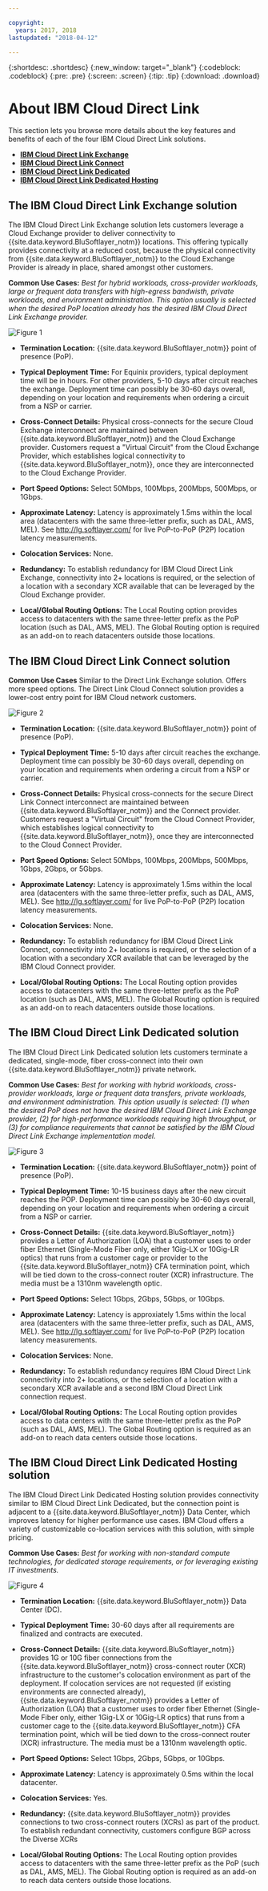 ```yaml
---

copyright:
  years: 2017, 2018
lastupdated: "2018-04-12"

---
```


{:shortdesc: .shortdesc}
{:new_window: target="_blank"}
{:codeblock: .codeblock}
{:pre: .pre}
{:screen: .screen}
{:tip: .tip}
{:download: .download}

# About IBM Cloud Direct Link

This section lets you browse more details about the key features and benefits of each of the four IBM Cloud Direct Link solutions.
  * [**IBM Cloud Direct Link Exchange**](#the-ibm-cloud-direct-link-exchange-solution)
  * [**IBM Cloud Direct Link Connect**](#the-ibm-cloud-direct-link-connect-solution)
  * [**IBM Cloud Direct Link Dedicated**](#the-ibm-cloud-direct-link-dedicated-solution)
  * [**IBM Cloud Direct Link Dedicated Hosting**](#the-ibm-cloud-direct-link-dedicated-hosting-solution)

## The IBM Cloud Direct Link Exchange solution

The IBM Cloud Direct Link Exchange solution lets customers leverage a Cloud Exchange provider to deliver connectivity to {{site.data.keyword.BluSoftlayer_notm}} locations. This offering typically provides connectivity at a reduced cost, because the physical connectivity from {{site.data.keyword.BluSoftlayer_notm}} to the Cloud Exchange Provider is already in place, shared amongst other customers.

**Common Use Cases:** _Best for hybrid workloads, cross-provider workloads, large or frequent data transfers with high-egress bandwisth, private workloads, and environment administration.  This option usually is selected when the desired PoP location already has the desired IBM Cloud Direct Link Exchange provider._

![Figure 1](/images/Direct-Link-Exchange.png)

 * **Termination Location:** {{site.data.keyword.BluSoftlayer_notm}} point of presence (PoP).

 * **Typical Deployment Time:** For Equinix providers, typical deployment time will be in hours. For other providers, 5-10 days after circuit reaches the exchange. Deployment time can possibly be 30-60 days overall, depending on your location and requirements when ordering a circuit from a NSP or carrier.

 * **Cross-Connect Details:** Physical cross-connects for the secure Cloud Exchange interconnect are maintained between {{site.data.keyword.BluSoftlayer_notm}} and the Cloud Exchange provider. Customers request a "Virtual Circuit" from the Cloud Exchange Provider, which establishes logical connectivity to {{site.data.keyword.BluSoftlayer_notm}}, once they are interconnected to the Cloud Exchange Provider.

 * **Port Speed Options:** Select 50Mbps, 100Mbps, 200Mbps, 500Mbps, or 1Gbps.

 * **Approximate Latency:** Latency is approximately 1.5ms within the local area (datacenters with the same three-letter prefix, such as DAL, AMS, MEL). See http://lg.softlayer.com/ for live PoP-to-PoP (P2P) location latency measurements.

 * **Colocation Services:** None.

 * **Redundancy:** To establish redundancy for IBM Cloud Direct Link Exchange, connectivity into 2+ locations is required, or the selection of a location with a secondary XCR available that can be leveraged by the Cloud Exchange provider.

 * **Local/Global Routing Options:** The Local Routing option provides access to datacenters with the same three-letter prefix as the PoP location (such as DAL, AMS, MEL). The Global Routing option is required as an add-on to reach datacenters outside those locations.
 
## The IBM Cloud Direct Link Connect solution

**Common Use Cases** Similar to the Direct Link Exchange solution. Offers more speed options. The Direct Link Cloud Connect solution provides a lower-cost entry point for IBM Cloud network customers.

![Figure 2](/images/Direct-Link-Connect.png)

* **Termination Location:** {{site.data.keyword.BluSoftlayer_notm}} point of presence (PoP).

* **Typical Deployment Time:** 5-10 days after circuit reaches the exchange. Deployment time can possibly be 30-60 days overall, depending on your location and requirements when ordering a circuit from a NSP or carrier.

* **Cross-Connect Details:** Physical cross-connects for the secure Direct Link Connect interconnect are maintained between {{site.data.keyword.BluSoftlayer_notm}} and the Connect provider. Customers request a "Virtual Circuit" from the Cloud Connect Provider, which establishes logical connectivity to {{site.data.keyword.BluSoftlayer_notm}}, once they are interconnected to the Cloud Connect Provider.

* **Port Speed Options:** Select 50Mbps, 100Mbps, 200Mbps, 500Mbps, 1Gbps, 2Gbps, or 5Gbps.

* **Approximate Latency:** Latency is approximately 1.5ms within the local area (datacenters with the same three-letter prefix, such as DAL, AMS, MEL). See http://lg.softlayer.com/ for live PoP-to-PoP (P2P) location latency measurements.

* **Colocation Services:** None.

* **Redundancy:** To establish redundancy for IBM Cloud Direct Link Connect, connectivity into 2+ locations is required, or the selection of a location with a secondary XCR available that can be leveraged by the IBM Cloud Connect provider.

* **Local/Global Routing Options:** The Local Routing option provides access to datacenters with the same three-letter prefix as the PoP location (such as DAL, AMS, MEL). The Global Routing option is required as an add-on to reach datacenters outside those locations.

## The IBM Cloud Direct Link Dedicated solution

The IBM Cloud Direct Link Dedicated solution lets customers terminate a dedicated, single-mode, fiber cross-connect into their own {{site.data.keyword.BluSoftlayer_notm}} private network.

 **Common Use Cases:** _Best for working with hybrid workloads, cross-provider workloads, large or frequent data transfers, private workloads, and environment administration.  This option usually is selected: (1) when the desired PoP does not have the desired IBM Cloud Direct Link Exchange provider, (2) for high-performance workloads requiring high throughput, or (3) for compliance requirements that cannot be satisfied by the  IBM Cloud Direct Link Exchange implementation model._

![Figure 3](/images/Direct-link-Dedicated.png)

 * **Termination Location:** {{site.data.keyword.BluSoftlayer_notm}} point of presence (PoP).

 * **Typical Deployment Time:** 10-15 business days after the new circuit reaches the POP. Deployment time can possibly be 30-60 days overall, depending on your location and requirements when ordering a circuit from a NSP or carrier.

 * **Cross-Connect Details:** {{site.data.keyword.BluSoftlayer_notm}} provides a Letter of Authorization (LOA) that a customer uses to order fiber Ethernet (Single-Mode Fiber only, either 1Gig-LX or 10Gig-LR optics) that runs from a customer cage or provider to the {{site.data.keyword.BluSoftlayer_notm}} CFA termination point, which will be tied down to the cross-connect router (XCR) infrastructure. The media must be a 1310nm wavelength optic.

 * **Port Speed Options:** Select 1Gbps, 2Gbps, 5Gbps, or 10Gbps.

 * **Approximate Latency:** Latency is approxiately 1.5ms within the local area (datacenters with the same three-letter prefix, such as DAL, AMS, MEL).  See http://lg.softlayer.com/ for live PoP-to-PoP (P2P) location latency measurements.

 * **Colocation Services:** None.

 * **Redundancy:** To establish redundancy requires IBM Cloud Direct Link connectivity into 2+ locations, or the selection of a location with a secondary XCR available and a second IBM Cloud Direct Link connection request.

 * **Local/Global Routing Options:** The Local Routing option provides access to data centers with the same three-letter prefix as the PoP (such as DAL, AMS, MEL). The Global Routing option is required as an add-on to reach data centers outside those locations.

## The IBM Cloud Direct Link Dedicated Hosting solution

The IBM Cloud Direct Link Dedicated Hosting solution provides connectivity similar to IBM Cloud Direct Link Dedicated, but the connection point is adjacent to a {{site.data.keyword.BluSoftlayer_notm}} Data Center, which improves latency for higher performance use cases. IBM Cloud offers a variety of customizable co-location services with this solution, with simple pricing.

**Common Use Cases:** _Best for working with non-standard compute technologies, for dedicated storage requirements, or for leveraging existing IT investments._

![Figure 4](/images/Direct-Link-Dedicated-Hosting.png)

* **Termination Location:** {{site.data.keyword.BluSoftlayer_notm}} Data Center (DC).

 * **Typical Deployment Time:** 30-60 days after all requirements are finalized and contracts are executed.

 * **Cross-Connect Details:** {{site.data.keyword.BluSoftlayer_notm}} provides 1G or 10G fiber connections from the {{site.data.keyword.BluSoftlayer_notm}} cross-connect router (XCR) infrastructure to the customer's colocation environment as part of the deployment.  If colocation services are not requested (if existing environments are connected already), {{site.data.keyword.BluSoftlayer_notm}} provides a Letter of Authorization (LOA) that a customer uses to order fiber Ethernet (Single-Mode Fiber only, either 1Gig-LX or 10Gig-LR optics) that runs from a customer cage to the {{site.data.keyword.BluSoftlayer_notm}} CFA termination point, which will be tied down to the cross-connect router (XCR) infrastructure. The media must be a 1310nm wavelength optic.

 * **Port Speed Options:** Select 1Gbps, 2Gbps, 5Gbps, or 10Gbps.

 * **Approximate Latency:** Latency is approximately 0.5ms within the local datacenter.

 * **Colocation Services:** Yes.

 * **Redundancy:** {{site.data.keyword.BluSoftlayer_notm}} provides connections to two cross-connect routers (XCRs) as part of the product. To establish redundant connectivity, customers configure BGP across the Diverse XCRs

 * **Local/Global Routing Options:** The Local Routing option provides access to datacenters with the same three-letter prefix as the PoP (such as DAL, AMS, MEL). The Global Routing option is required as an add-on to reach data centers outside those locations.
